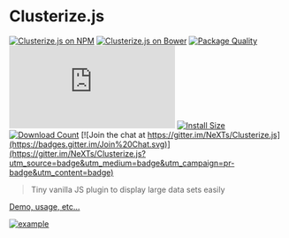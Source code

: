 # Clusterize.js
[![Clusterize.js on NPM](https://img.shields.io/npm/v/clusterize.js.svg)](https://www.npmjs.com/package/clusterize.js) 
[![Clusterize.js on Bower](https://img.shields.io/bower/v/clusterize.svg)](http://bower.io/search/?q=clusterize)
[![Package Quality](http://npm.packagequality.com/shield/clusterize.js.svg)](http://packagequality.com/#?package=clusterize.js)
[![Gzip Size](http://img.badgesize.io/https://cdn.jsdelivr.net/npm/clusterize.js/clusterize.min.js?compression=gzip)](https://cdn.jsdelivr.net/npm/clusterize.js/clusterize.min.js)
[![Install Size](https://packagephobia.now.sh/badge?p=clusterize.js)](https://packagephobia.now.sh/result?p=clusterize.js)
[![Download Count](https://img.shields.io/npm/dt/clusterize.js.svg)](https://www.npmjs.com/package/clusterize.js)
[![Join the chat at https://gitter.im/NeXTs/Clusterize.js](https://badges.gitter.im/Join%20Chat.svg)](https://gitter.im/NeXTs/Clusterize.js?utm_source=badge&utm_medium=badge&utm_campaign=pr-badge&utm_content=badge)

> Tiny vanilla JS plugin to display large data sets easily

[Demo, usage, etc…](https://clusterize.js.org/)

[![example](http://nexts.github.io/Clusterize.js/img/table_example.gif)](https://clusterize.js.org/)
